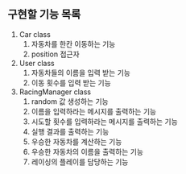 ## 구현할 기능 목록

1. Car class
    1. 자동차를 한칸 이동하는 기능
    2. position 접근자
2. User class
    1. 자동차들의 이름을 입력 받는 기능
    2. 이동 횟수를 입력 받는 기능
3. RacingManager class
    1. random 값 생성하는 기능
    2. 이름을 입력하라는 메시지를 출력하는 기능
    3. 시도할 횟수를 입력하라는 메시지를 출력하는 기능
    4. 실행 결과를 출력하는 기능
    5. 우승한 자동차를 계산하는 기능
    6. 우승한 자동차의 이름을 출력하는 기능
    7. 레이싱의 플레이를 담당하는 기능
